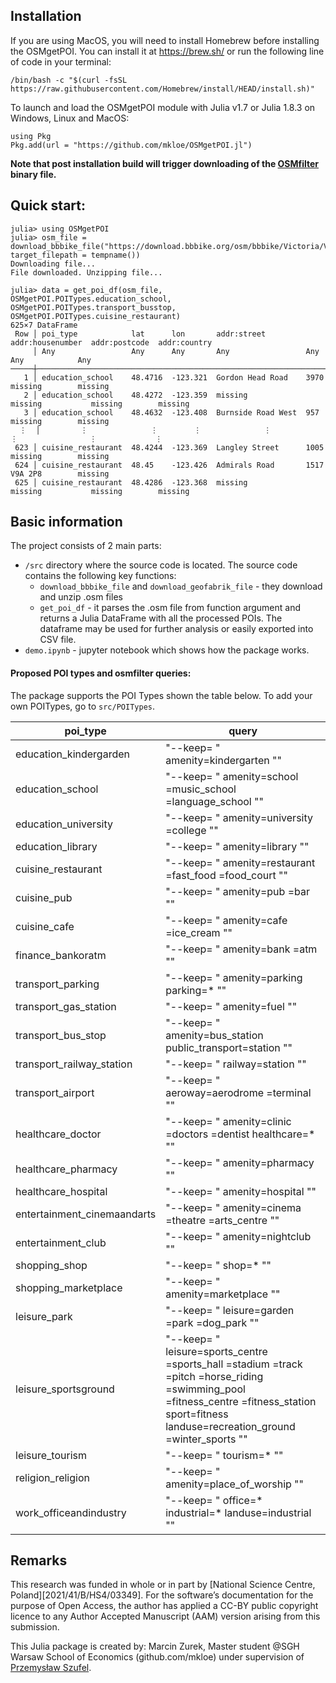 ## Installation
If you are using MacOS, you will need to install Homebrew before installing the OSMgetPOI. You can install it at https://brew.sh/ or run the following line of code in your terminal:
```
/bin/bash -c "$(curl -fsSL https://raw.githubusercontent.com/Homebrew/install/HEAD/install.sh)"
```
   
To launch and load the OSMgetPOI module with Julia v1.7 or Julia 1.8.3 on Windows, Linux and MacOS: 
```
using Pkg
Pkg.add(url = "https://github.com/mkloe/OSMgetPOI.jl")
```
**Note that post installation build will trigger downloading of the [OSMfilter](https://wiki.openstreetmap.org/wiki/Osmfilter) binary file.**

## Quick start:
```
julia> using OSMgetPOI
julia> osm_file = download_bbbike_file("https://download.bbbike.org/osm/bbbike/Victoria/Victoria.osm.gz"; target_filepath = tempname())
Downloading file...
File downloaded. Unzipping file...

julia> data = get_poi_df(osm_file, OSMgetPOI.POITypes.education_school, OSMgetPOI.POITypes.transport_busstop, OSMgetPOI.POITypes.cuisine_restaurant)
625×7 DataFrame
 Row │ poi_type            lat      lon       addr:street         addr:housenumber  addr:postcode  addr:country
     │ Any                 Any      Any       Any                 Any               Any            Any
─────┼──────────────────────────────────────────────────────────────────────────────────────────────────────────
   1 │ education_school    48.4716  -123.321  Gordon Head Road    3970              missing        missing
   2 │ education_school    48.4272  -123.359  missing             missing           missing        missing
   3 │ education_school    48.4632  -123.408  Burnside Road West  957               missing        missing
  ⋮  │         ⋮              ⋮        ⋮              ⋮                  ⋮                ⋮             ⋮
 623 │ cuisine_restaurant  48.4244  -123.369  Langley Street      1005              missing        missing
 624 │ cuisine_restaurant  48.45    -123.426  Admirals Road       1517              V9A 2P8        missing
 625 │ cuisine_restaurant  48.4286  -123.368  missing             missing           missing        missing
```
## Basic information
The project consists of 2 main parts:
- `/src` directory where the source code is located. The source code contains the following key functions:
    - `download_bbbike_file` and `download_geofabrik_file` - they download and unzip .osm files
    - `get_poi_df` - it parses the .osm file from function argument and returns a Julia DataFrame with all the processed POIs. The dataframe may be used for further analysis or easily exported into CSV file.
 - `demo.ipynb` - jupyter notebook which shows how the package works.

#### Proposed POI types and osmfilter queries:

The package supports the POI Types shown the table below. To add your own POITypes, go to `src/POITypes`.

| poi_type 	| query 	|
|---	|---	|
| education_kindergarden 	| "--keep= \" amenity=kindergarten \"" 	|
| education_school 	| "--keep= \" amenity=school =music_school =language_school \"" 	|
| education_university 	| "--keep= \" amenity=university =college \"" 	|
| education_library 	| "--keep= \" amenity=library \"" 	|
| cuisine_restaurant 	| "--keep= \" amenity=restaurant =fast_food =food_court \"" 	|
| cuisine_pub 	| "--keep= \" amenity=pub =bar \"" 	|
| cuisine_cafe 	| "--keep= \" amenity=cafe =ice_cream \"" 	|
| finance_bankoratm 	| "--keep= \" amenity=bank =atm \"" 	|
| transport_parking 	| "--keep= \" amenity=parking parking=* \"" 	|
| transport_gas_station 	| "--keep= \" amenity=fuel \"" 	|
| transport_bus_stop 	| "--keep= \" amenity=bus_station public_transport=station \"" 	|
| transport_railway_station 	| "--keep= \" railway=station \"" 	|
| transport_airport 	| "--keep= \" aeroway=aerodrome =terminal \"" 	|
| healthcare_doctor 	| "--keep= \" amenity=clinic =doctors =dentist healthcare=* \"" 	|
| healthcare_pharmacy 	| "--keep= \" amenity=pharmacy \"" 	|
| healthcare_hospital 	| "--keep= \" amenity=hospital \"" 	|
| entertainment_cinemaandarts 	| "--keep= \" amenity=cinema =theatre =arts_centre \"" 	|
| entertainment_club 	| "--keep= \" amenity=nightclub \"" 	|
| shopping_shop 	| "--keep= \" shop=* \"" 	|
| shopping_marketplace 	| "--keep= \" amenity=marketplace \"" 	|
| leisure_park 	| "--keep= \" leisure=garden =park =dog_park \"" 	|
| leisure_sportsground 	| "--keep= \" leisure=sports_centre =sports_hall =stadium =track =pitch =horse_riding =swimming_pool =fitness_centre =fitness_station sport=fitness landuse=recreation_ground =winter_sports \"" 	|
| leisure_tourism 	| "--keep= \" tourism=* \"" 	|
| religion_religion 	| "--keep= \" amenity=place_of_worship \"" 	|
| work_officeandindustry 	| "--keep= \" office=* industrial=* landuse=industrial \"" 	|

## Remarks
This research was funded in whole or in part by [National Science Centre,  Poland][2021/41/B/HS4/03349]. For the software’s  documentation for the purpose of Open Access, the author has applied a CC-BY public copyright licence to any Author Accepted Manuscript (AAM) version arising from this submission.  
  
This Julia package is created by: Marcin Zurek, Master student @SGH Warsaw School of Economics (github.com/mkloe) under supervision of [Przemysław Szufel](https://szufel.pl).
